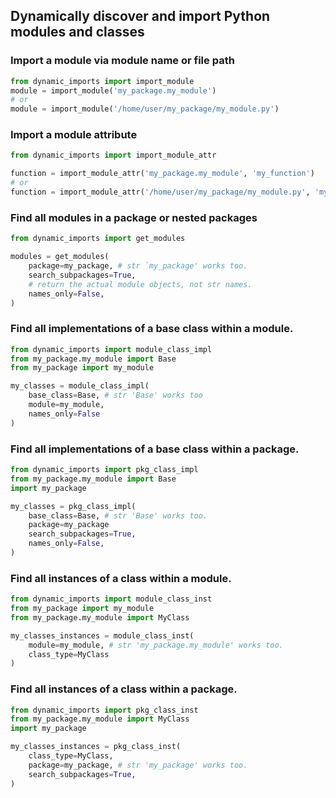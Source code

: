 ## Dynamically discover and import Python modules and classes

### Import a module via module name or file path
```python
from dynamic_imports import import_module
module = import_module('my_package.my_module')
# or
module = import_module('/home/user/my_package/my_module.py')
```
### Import a module attribute
```python
from dynamic_imports import import_module_attr

function = import_module_attr('my_package.my_module', 'my_function')
# or
function = import_module_attr('/home/user/my_package/my_module.py', 'my_function')
```

### Find all modules in a package or nested packages
```python
from dynamic_imports import get_modules

modules = get_modules(
    package=my_package, # str `my_package' works too.
    search_subpackages=True,
    # return the actual module objects, not str names.
    names_only=False,
)

```

### Find all implementations of a base class within a module.
```python
from dynamic_imports import module_class_impl
from my_package.my_module import Base
from my_package import my_module

my_classes = module_class_impl(
    base_class=Base, # str 'Base' works too
    module=my_module,
    names_only=False
)
```

### Find all implementations of a base class within a package.
```python
from dynamic_imports import pkg_class_impl
from my_package.my_module import Base
import my_package

my_classes = pkg_class_impl(
    base_class=Base, # str 'Base' works too.
    package=my_package
    search_subpackages=True,
    names_only=False,
)

```

### Find all instances of a class within a module.
```python
from dynamic_imports import module_class_inst
from my_package import my_module
from my_package.my_module import MyClass

my_classes_instances = module_class_inst(
    module=my_module, # str 'my_package.my_module' works too.
    class_type=MyClass
)
```

### Find all instances of a class within a package.
```python
from dynamic_imports import pkg_class_inst
from my_package.my_module import MyClass
import my_package

my_classes_instances = pkg_class_inst(
    class_type=MyClass,
    package=my_package, # str 'my_package' works too.
    search_subpackages=True,
)
```